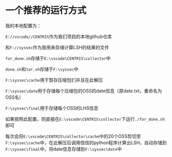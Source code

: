 # 一个推荐的运行方式

我的本地配置为：

`E://vscode//CENTRIS`作为我们项目的本地github仓库

和`F://syssec`作为我用来存储计算LSH的结果的文件



`for_done.sh`存储于`E:\vscode\CENTRIS\collector`中

`done.sh`和`tar.sh`存储于`F:\syssec`中

`F:\syssec\cache`用于暂存压缩包们并且在此解压

`F:\syssec\date`用于存储每个压缩包的OSS的date信息（原date.txt，重命名为OSS名）

`F:\syssec\final`用于存储每个OSS的LHS信息



如果按照此配置，则直接在`E:\vscode\CENTRIS\collector`下运行`./for_done.sh`即可

每次会将`E:\vscode\CENTRIS\collector\cache`中的20个OSS剪切至`F:\syssec\cache`中，在此解压后调用信信的python程序计算出LSH，自动存储到`F:\syssec\final`中，将date信息存储到`F:\syssec\date`中
